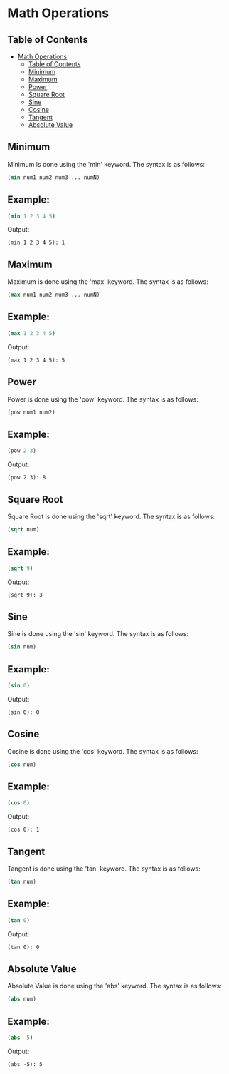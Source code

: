 # Math Operations

## Table of Contents
- [Math Operations](#math-operations)
  - [Table of Contents](#table-of-contents)
  - [Minimum](#minimum)
  - [Maximum](#maximum)
  - [Power](#power)
  - [Square Root](#square-root)
  - [Sine](#sine)
  - [Cosine](#cosine)
  - [Tangent](#tangent)
  - [Absolute Value](#absolute-value)

## Minimum
Minimum is done using the 'min' keyword. The syntax is as follows:
```lisp
(min num1 num2 num3 ... numN)
```

## Example:
```lisp
(min 1 2 3 4 5)
```
Output:
```
(min 1 2 3 4 5): 1
```

## Maximum
Maximum is done using the 'max' keyword. The syntax is as follows:
```lisp
(max num1 num2 num3 ... numN)
```

## Example:
```lisp
(max 1 2 3 4 5)
```
Output:
```
(max 1 2 3 4 5): 5
```

## Power
Power is done using the 'pow' keyword. The syntax is as follows:
```lisp
(pow num1 num2)
```

## Example:
```lisp
(pow 2 3)
```
Output:
```
(pow 2 3): 8
```

## Square Root
Square Root is done using the 'sqrt' keyword. The syntax is as follows:
```lisp
(sqrt num)
```

## Example:
```lisp
(sqrt 9)
```
Output:
```
(sqrt 9): 3
```

## Sine
Sine is done using the 'sin' keyword. The syntax is as follows:
```lisp
(sin num)
```

## Example:
```lisp
(sin 0)
```
Output:
```
(sin 0): 0
```

## Cosine
Cosine is done using the 'cos' keyword. The syntax is as follows:
```lisp
(cos num)
```

## Example:
```lisp
(cos 0)
```
Output:
```
(cos 0): 1
```

## Tangent
Tangent is done using the 'tan' keyword. The syntax is as follows:
```lisp
(tan num)
```

## Example:
```lisp
(tan 0)
```
Output:
```
(tan 0): 0
```

## Absolute Value
Absolute Value is done using the 'abs' keyword. The syntax is as follows:
```lisp
(abs num)
```

## Example:
```lisp
(abs -5)
```
Output:
```
(abs -5): 5
```